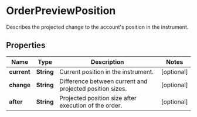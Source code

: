 

# OrderPreviewPosition

Describes the projected change to the account's position in the instrument.

## Properties

| Name | Type | Description | Notes |
|------------ | ------------- | ------------- | -------------|
|**current** | **String** | Current position in the instrument. |  [optional] |
|**change** | **String** | Difference between current and projected position sizes. |  [optional] |
|**after** | **String** | Projected position size after execution of the order. |  [optional] |



